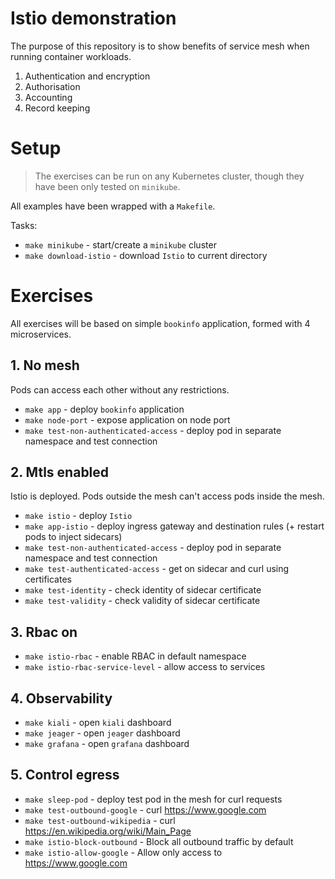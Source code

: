 # Istio demonstration

The purpose of this repository is to show benefits of service mesh when running container workloads.

1. Authentication and encryption
2. Authorisation
3. Accounting
4. Record keeping

# Setup
> The exercises can be run on any Kubernetes cluster, though they have been only tested on `minikube`.

All examples have been wrapped with a `Makefile`.

Tasks:
* `make minikube` - start/create a `minikube` cluster
* `make download-istio` - download `Istio` to current directory

# Exercises

All exercises will be based on simple `bookinfo` application, formed with 4 microservices.

## 1. No mesh
Pods can access each other without any restrictions. 

* `make app` - deploy `bookinfo` application
* `make node-port` - expose application on node port
* `make test-non-authenticated-access` - deploy pod in separate namespace and test connection

## 2. Mtls enabled
Istio is deployed. Pods outside the mesh can't access pods inside the mesh.

* `make istio` - deploy `Istio`
* `make app-istio` - deploy ingress gateway and destination rules (+ restart pods to inject sidecars)
* `make test-non-authenticated-access` - deploy pod in separate namespace and test connection 
* `make test-authenticated-access` - get on sidecar and curl using certificates
* `make test-identity` - check identity of sidecar certificate
* `make test-validity` - check validity of sidecar certificate

## 3. Rbac on

* `make istio-rbac` - enable RBAC in default namespace
* `make istio-rbac-service-level` - allow access to services

## 4. Observability

* `make kiali` - open `kiali` dashboard
* `make jeager` - open `jeager` dashboard
* `make grafana` - open `grafana` dashboard

## 5. Control egress

* `make sleep-pod` - deploy test pod in the mesh for curl requests 
* `make test-outbound-google` -  curl https://www.google.com
* `make test-outbound-wikipedia` - curl https://en.wikipedia.org/wiki/Main_Page 
* `make istio-block-outbound` - Block all outbound traffic by default
* `make istio-allow-google` - Allow only access to https://www.google.com